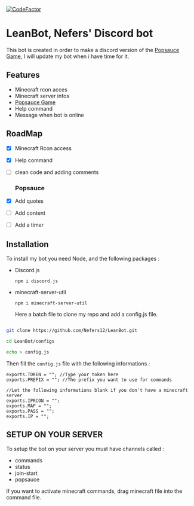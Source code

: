 [![CodeFactor](https://www.codefactor.io/repository/github/nefers12/leanbot/badge)](https://www.codefactor.io/repository/github/nefers12/leanbot)

# LeanBot, Nefers' Discord bot

This bot is created in order to make a discord version of the [Popsauce Game](https://jklm.fun/), I will update my bot when i have time for it.


## Features
- Minecraft rcon acces
- Minecraft server infos
- [Popsauce Game](https://jklm.fun/)
- Help command
- Message when bot is online

## RoadMap
- [x] Minecraft Rcon access
- [x] Help command
- [ ] clean code and adding comments 
  ### Popsauce
- [x] Add quotes
- [ ] Add content
- [ ] Add a timer



## Installation

To install my bot you need Node, and the following packages :

- Discord.js 
  ```
  npm i discord.js
  ```
- minecraft-server-util
  ```
  npm i minecraft-server-util
  ```

  Here a batch file to clone my repo and add a config.js file.

```bash

git clone https://github.com/Nefers12/LeanBot.git

cd LeanBot/configs

echo > config.js

```

Then fill the `config.js` file with the following informations :

```
exports.TOKEN = ""; //Type your token here
exports.PREFIX = ""; //The prefix you want to use for commands

//Let the following informations blank if you don't have a minecraft server
exports.IPRCON = ""; 
exports.MAP = "";
exports.PASS = "";
exports.IP = "";
```

## SETUP ON YOUR SERVER

To setup the bot on your server you must have channels called :
- commands
- status
- join-start
- popsauce

If you want to activate minecraft commands, drag minecraft file into the command file.